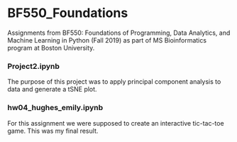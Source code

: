 # BF550_Foundations
Assignments from BF550: Foundations of Programming, Data Analytics, and Machine Learning in Python (Fall 2019) as part of MS Bioinformatics program at Boston University.

### Project2.ipynb
The purpose of this project was to apply principal component analysis to data and generate a tSNE plot.

### hw04_hughes_emily.ipynb
For this assignment we were supposed to create an interactive tic-tac-toe game. This was my final result.
